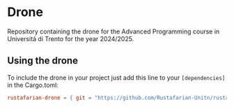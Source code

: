 # Drone
Repository containing the drone for the Advanced Programming course in Universitá di Trento for the year 2024/2025.

## Using the drone
To include the drone in your project just add this line to your `[dependencies]` in the Cargo.toml: 
```toml
rustafarian-drone = { git = "https://github.com/Rustafarian-Unitn/rustafarian-drone"}
```